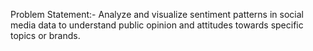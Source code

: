Problem Statement:- Analyze and visualize sentiment patterns in social media data to understand public opinion and attitudes towards specific topics or brands.
